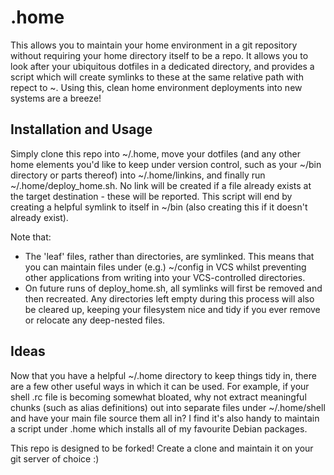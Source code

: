 # .home

This allows you to maintain your home environment in a git repository without requiring your home directory itself to be a repo. It allows you to look after your ubiquitous dotfiles in a dedicated directory, and provides a script which will create symlinks to these at the same relative path with repect to ~. Using this, clean home environment deployments into new systems are a breeze!

## Installation and Usage

Simply clone this repo into ~/.home, move your dotfiles (and any other home elements you'd like to keep under version control, such as your ~/bin directory or parts thereof) into ~/.home/linkins, and finally run ~/.home/deploy_home.sh. No link will be created if a file already exists at the target destination - these will be reported. This script will end by creating a helpful symlink to itself in ~/bin (also creating this if it doesn't already exist).

Note that:
- The 'leaf' files, rather than directories, are symlinked. This means that you can maintain files under (e.g.) ~/config in VCS whilst preventing other applications from writing into your VCS-controlled directories.
- On future runs of deploy_home.sh, all symlinks will first be removed and then recreated. Any directories left empty during this process will also be cleared up, keeping your filesystem nice and tidy if you ever remove or relocate any deep-nested files.

## Ideas

Now that you have a helpful ~/.home directory to keep things tidy in, there are a few other useful ways in which it can be used. For example, if your shell .rc file is becoming somewhat bloated, why not extract meaningful chunks (such as alias definitions) out into separate files under ~/.home/shell and have your main file source them all in? I find it's also handy to maintain a script under .home which installs all of my favourite Debian packages.


This repo is designed to be forked! Create a clone and maintain it on your git server of choice :)
